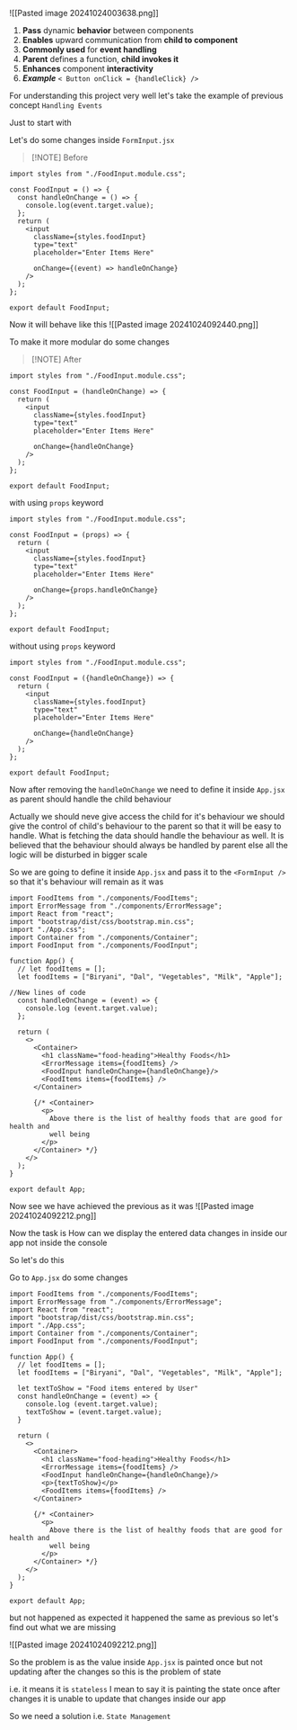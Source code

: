 
![[Pasted image 20241024003638.png]]


1. **Pass** dynamic **behavior** between components
2. **Enables** upward communication from **child to component**
3. **Commonly used** for **event handling**
4. **Parent** defines a function, **child invokes it**
5. **Enhances** component **interactivity**
6. ***Example***
		`< Button onClick = {handleClick} />`



For understanding this project very well let's take the example of previous concept `Handling Events`

Just to start with 


Let's do some changes inside `FormInput.jsx` 


> [!NOTE] Before
```JSX
import styles from "./FoodInput.module.css";

const FoodInput = () => {
  const handleOnChange = () => {
    console.log(event.target.value);
  };
  return (
    <input
      className={styles.foodInput}
      type="text"
      placeholder="Enter Items Here"
      
      onChange={(event) => handleOnChange}
    />
  );
};

export default FoodInput;
```

Now it will behave like this
![[Pasted image 20241024092440.png]]

To make it more modular do some changes
> [!NOTE] After
```JSX
import styles from "./FoodInput.module.css";

const FoodInput = (handleOnChange) => {
  return (
    <input
      className={styles.foodInput}
      type="text"
      placeholder="Enter Items Here"
      
      onChange={handleOnChange}
    />
  );
};

export default FoodInput;
```

with using `props` keyword
```
import styles from "./FoodInput.module.css";

const FoodInput = (props) => {
  return (
    <input
      className={styles.foodInput}
      type="text"
      placeholder="Enter Items Here"

      onChange={props.handleOnChange}
    />
  );
};

export default FoodInput;
```

without using `props` keyword
```
import styles from "./FoodInput.module.css";

const FoodInput = ({handleOnChange}) => {
  return (
    <input
      className={styles.foodInput}
      type="text"
      placeholder="Enter Items Here"

      onChange={handleOnChange}
    />
  );
};

export default FoodInput;
```


Now after removing the `handleOnChange` we need to define it inside `App.jsx` as parent should handle the child behaviour 

Actually we should neve give access the child for it's behaviour we should give the control of child's behaviour to the parent so that it will be easy to handle. What is fetching the data should handle the behaviour as well. It is believed that the behaviour should always be handled by parent else all the logic will be disturbed in bigger scale

So we are going to define it inside `App.jsx` and pass it to the `<FormInput />` so that it's behaviour will remain as it was
```JSX
import FoodItems from "./components/FoodItems";
import ErrorMessage from "./components/ErrorMessage";
import React from "react";
import "bootstrap/dist/css/bootstrap.min.css";
import "./App.css";
import Container from "./components/Container";
import FoodInput from "./components/FoodInput";

function App() {
  // let foodItems = [];
  let foodItems = ["Biryani", "Dal", "Vegetables", "Milk", "Apple"];

//New lines of code
  const handleOnChange = (event) => {
    console.log (event.target.value);
  };
  
  return (
    <>
      <Container>
        <h1 className="food-heading">Healthy Foods</h1>
        <ErrorMessage items={foodItems} />
        <FoodInput handleOnChange={handleOnChange}/>
        <FoodItems items={foodItems} />
      </Container>
      
      {/* <Container>
        <p>
          Above there is the list of healthy foods that are good for health and
          well being
        </p>
      </Container> */}
    </>
  );
}

export default App;
```


Now see we have achieved the previous as it was 
![[Pasted image 20241024092212.png]]



Now the task is  How can we display the entered data changes in inside our app not inside the console

So let's do this

Go to `App.jsx` do some changes
```JSX
import FoodItems from "./components/FoodItems";
import ErrorMessage from "./components/ErrorMessage";
import React from "react";
import "bootstrap/dist/css/bootstrap.min.css";
import "./App.css";
import Container from "./components/Container";
import FoodInput from "./components/FoodInput";

function App() {
  // let foodItems = [];
  let foodItems = ["Biryani", "Dal", "Vegetables", "Milk", "Apple"];

  let textToShow = "Food items entered by User"
  const handleOnChange = (event) => {
    console.log (event.target.value);
    textToShow = (event.target.value);
  }

  return (
    <>
      <Container>
        <h1 className="food-heading">Healthy Foods</h1>
        <ErrorMessage items={foodItems} />
        <FoodInput handleOnChange={handleOnChange}/>
        <p>{textToShow}</p>
        <FoodItems items={foodItems} />
      </Container>

      {/* <Container>
        <p>
          Above there is the list of healthy foods that are good for health and
          well being
        </p>
      </Container> */}
    </>
  );
}

export default App;
```

but not happened as expected it happened the same as previous
so let's find out what we are missing

![[Pasted image 20241024092212.png]]



So the problem is as the value inside `App.jsx` is painted once but not updating after the changes so this is the problem of state

i.e. it means it is `stateless` I mean to say it is painting the state once after changes it is unable to update that changes inside our app

So we need a solution i.e. `State Management`


